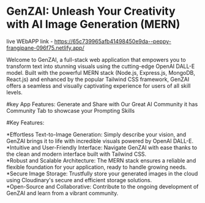 # GenZAI: Unleash Your Creativity with AI Image Generation (MERN)
live WEbAPP link - https://65c739965afb41498450e9da--peppy-frangipane-096f75.netlify.app/

Welcome to GenZAI, a full-stack web application that empowers you to transform text into stunning visuals using the cutting-edge OpenAI DALL-E model. Built with the powerful MERN stack (Node.js, Express.js, MongoDB, React.js) and enhanced by the popular Tailwind CSS framework, GenZAI offers a seamless and visually captivating experience for users of all skill levels.

#key App Features:
Generate and Share with Our Great AI Community
it has Community Tab to showcase your Prompting Skills


#Key Features:

*Effortless Text-to-Image Generation: Simply describe your vision, and GenZAI brings it to life with incredible visuals powered by OpenAI DALL-E.   
*Intuitive and User-Friendly Interface: Navigate GenZAI with ease thanks to the clean and modern interface built with Tailwind CSS.       
*Robust and Scalable Architecture: The MERN stack ensures a reliable and flexible foundation for your application, ready to handle growing needs.     
*Secure Image Storage: Trustfully store your generated images in the cloud using Cloudinary's secure and efficient storage solutions.       
*Open-Source and Collaborative: Contribute to the ongoing development of GenZAI and learn from a vibrant community.       

